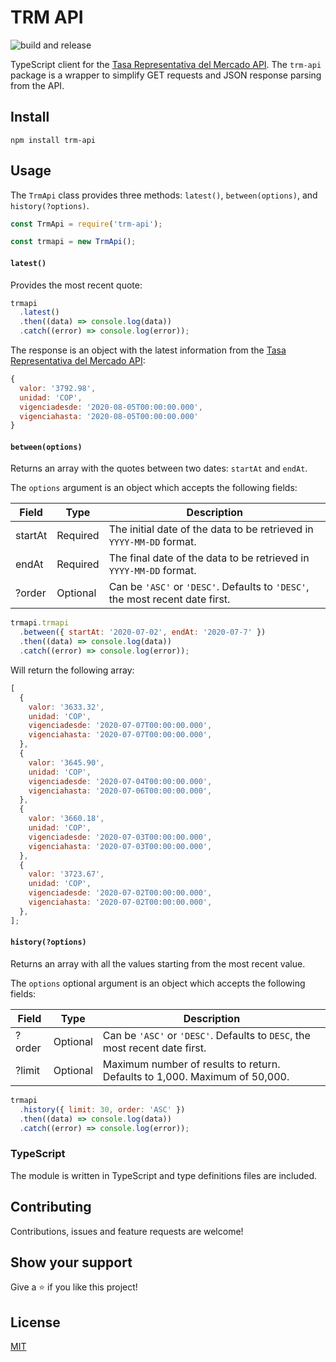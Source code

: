 # TRM API

![build and release](https://github.com/MauricioRobayo/trm-api/workflows/build%20and%20release/badge.svg)

TypeScript client for the [Tasa Representativa del Mercado API](https://dev.socrata.com/foundry/www.datos.gov.co/32sa-8pi3). The `trm-api` package is a wrapper to simplify GET requests and JSON response parsing from the API.

## Install

```
npm install trm-api
```

## Usage

The `TrmApi` class provides three methods: `latest()`, `between(options)`, and `history(?options)`.

```js
const TrmApi = require('trm-api');

const trmapi = new TrmApi();
```

#### `latest()`

Provides the most recent quote:

```js
trmapi
  .latest()
  .then((data) => console.log(data))
  .catch((error) => console.log(error));
```

The response is an object with the latest information from the [Tasa Representativa del Mercado API](https://dev.socrata.com/foundry/www.datos.gov.co/32sa-8pi3):

```js
{
  valor: '3792.98',
  unidad: 'COP',
  vigenciadesde: '2020-08-05T00:00:00.000',
  vigenciahasta: '2020-08-05T00:00:00.000'
}
```

#### `between(options)`

Returns an array with the quotes between two dates: `startAt` and `endAt`.

The `options` argument is an object which accepts the following fields:

| Field   | Type     | Description                                                                   |
| ------- | -------- | ----------------------------------------------------------------------------- |
| startAt | Required | The initial date of the data to be retrieved in `YYYY-MM-DD` format.          |
| endAt   | Required | The final date of the data to be retrieved in `YYYY-MM-DD` format.            |
| ?order  | Optional | Can be `'ASC'` or `'DESC'`. Defaults to `'DESC'`, the most recent date first. |

```js
trmapi.trmapi
  .between({ startAt: '2020-07-02', endAt: '2020-07-7' })
  .then((data) => console.log(data))
  .catch((error) => console.log(error));
```

Will return the following array:

```js
[
  {
    valor: '3633.32',
    unidad: 'COP',
    vigenciadesde: '2020-07-07T00:00:00.000',
    vigenciahasta: '2020-07-07T00:00:00.000',
  },
  {
    valor: '3645.90',
    unidad: 'COP',
    vigenciadesde: '2020-07-04T00:00:00.000',
    vigenciahasta: '2020-07-06T00:00:00.000',
  },
  {
    valor: '3660.18',
    unidad: 'COP',
    vigenciadesde: '2020-07-03T00:00:00.000',
    vigenciahasta: '2020-07-03T00:00:00.000',
  },
  {
    valor: '3723.67',
    unidad: 'COP',
    vigenciadesde: '2020-07-02T00:00:00.000',
    vigenciahasta: '2020-07-02T00:00:00.000',
  },
];
```

#### `history(?options)`

Returns an array with all the values starting from the most recent value.

The `options` optional argument is an object which accepts the following fields:

| Field  | Type     | Description                                                                 |
| ------ | -------- | --------------------------------------------------------------------------- |
| ?order | Optional | Can be `'ASC'` or `'DESC'`. Defaults to `DESC`, the most recent date first. |
| ?limit | Optional | Maximum number of results to return. Defaults to 1,000. Maximum of 50,000.  |

```js
trmapi
  .history({ limit: 30, order: 'ASC' })
  .then((data) => console.log(data))
  .catch((error) => console.log(error));
```

### TypeScript

The module is written in TypeScript and type definitions files are included.

## Contributing

Contributions, issues and feature requests are welcome!

## Show your support

Give a ⭐️ if you like this project!

## License

[MIT](LICENSE)
